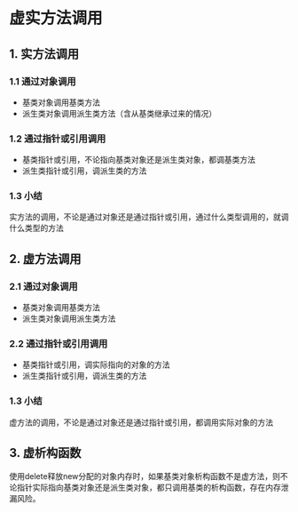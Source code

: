# 虚实方法调用
## 1. 实方法调用
### 1.1 通过对象调用
* 基类对象调用基类方法
* 派生类对象调用派生类方法（含从基类继承过来的情况）
### 1.2 通过指针或引用调用
* 基类指针或引用，不论指向基类对象还是派生类对象，都调基类方法
* 派生类指针或引用，调派生类的方法
### 1.3 小结
实方法的调用，不论是通过对象还是通过指针或引用，通过什么类型调用的，就调什么类型的方法
## 2. 虚方法调用
### 2.1 通过对象调用
* 基类对象调用基类方法
* 派生类对象调用派生类方法
### 2.2 通过指针或引用调用
* 基类指针或引用，调实际指向的对象的方法
* 派生类指针或引用，调派生类的方法
### 1.3 小结
虚方法的调用，不论是通过对象还是通过指针或引用，都调用实际对象的方法
## 3. 虚析构函数
使用delete释放new分配的对象内存时，如果基类对象析构函数不是虚方法，则不论指针实际指向基类对象还是派生类对象，都只调用基类的析构函数，存在内存泄漏风险。
